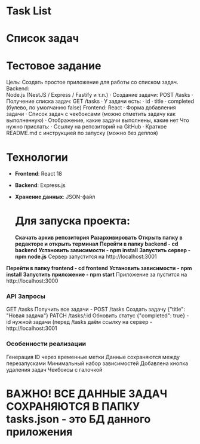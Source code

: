 # Task List
# Список задач
# Тестовое задание

 
Цель:
Создать простое приложение для работы со списком задач. 
Backend:  
Node.js (NestJS / Express / Fastify и т.п.)
	·	Создание задачи: POST /tasks
	·	Получение списка задач: GET /tasks
	·	У задачи есть:
	·	id
	·	title 
	·	completed (булево, по умолчанию false)
Frontend:
React
	·	Форма добавления задачи
	·	Список задач с чекбоксами (можно отметить задачу как выполненную)
	·	Отображение, какие задачи выполнены, какие нет
 Что нужно прислать:
	·	Ссылку на репозиторий на GitHub
	·	Краткое README.md с инструкцией по запуску (можно без деплоя)


# Технологии
- **Frontend**: React 18
- **Backend**: Express.js
- **Хранение данных**: JSON-файл


   # Для запуска проекта:
  **Скачать архив репозитория**
  **Разархивировать**
  **Открыть папку в редакторе и открыть терминал**
  **Перейти в папку backend - cd backend**
  **Установить зависимости - npm install**
  **Запустить сервер - npm node.js**
  Сервер запустится на http://localhost:3001

**Перейти в папку frontend - cd frontend**
**Установить зависимости - npm install**
**Запустить приложение - npm start**
Приложение за пустится на http://localhost:3000

### API Запросы

GET	/tasks	Получить все задачи	-
POST	/tasks	Создать задачу	{"title": "Новая задача"}
PATCH	/tasks/:id	Обновить статус	{"completed": true} - id нужной задачи
(перед /tasks даём ссылку на сервер -  http://localhost:3001

### Особенности реализации

Генерация ID через временные метки
Данные сохраняются между перезапусками
Минимальный набор зависимостей
Добавлена кнопка удаления задач
Чекбоксы с галочкой
# ВАЖНО! ВСЕ ДАННЫЕ ЗАДАЧ СОХРАНЯЮТСЯ В ПАПКУ tasks.json - это БД данного приложения
